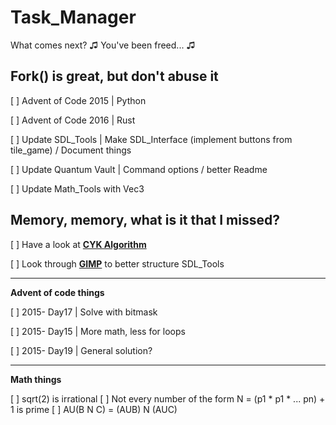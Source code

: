 # Task_Manager
What comes next? ♫ You've been freed... ♫

## Fork() is great, but don't abuse it

[ ] Advent of Code 2015 | Python

[ ] Advent of Code 2016 | Rust

[ ] Update SDL_Tools | Make SDL_Interface (implement buttons from tile_game) / Document things

[ ] Update Quantum Vault | Command options / better Readme

[ ] Update Math_Tools with Vec3

## Memory, memory, what is it that I missed?

[ ] Have a look at **[CYK Algorithm][0]**

[ ] Look through **[GIMP][1]** to better structure SDL_Tools
 
 -----
 **Advent of code things**

[ ] 2015- Day17 | Solve with bitmask

[ ] 2015- Day15 | More math, less for loops

[ ] 2015- Day19 | General solution?

---

**Math things**

[ ] sqrt(2) is irrational
[ ] Not every number of the form N = (p1 * p1 * ... pn) + 1 is prime
[ ] AU(B N C) = (AUB) N (AUC) 

 [0]:https://www.gatevidyalay.com/cyk-cyk-algorithm/
 [1]:https://github.com/GNOME/gimp
